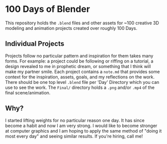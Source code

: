 # 100 Days of Blender

This repository holds the `.blend` files and other assets for ~100 creative 3D modeling and animation projects created over roughly 100 Days.

## Individual Projects

Projects follow no particular pattern and inspiration for them takes many forms. For example: a project could be following or riffing on a tutorial, a design revealed to me in prophetic dream, or something that I think will make my partner smile. Each project contains a `note.md` that provides some context for the inspiration, assets, goals, and my reflections on the work.
There should be one top level `.blend` file per 'Day' Directory which you can use to see the work.
The `Final/` directory holds a `.png` and/or `.mp4` of the final scene/animation.

## Why?

I started lifting weights for no particular reason one day. It has since become a habit and now I am very strong. I would like to become stronger at computer graphics and I am hoping to apply the same method of "doing it most every day" and seeing similar results. If you're hiring, call me!

